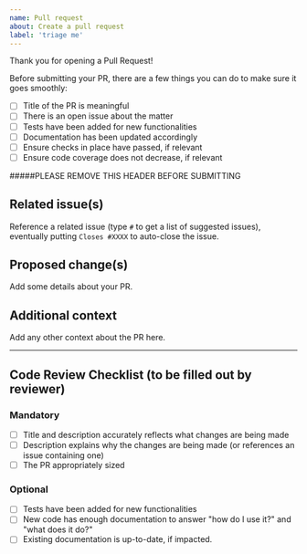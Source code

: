 ```yaml
---
name: Pull request
about: Create a pull request
label: 'triage me'
---
```


Thank you for opening a Pull Request!

Before submitting your PR, there are a few things you can do to make sure it goes smoothly:

- [ ] Title of the PR is meaningful
- [ ] There is an open issue about the matter
- [ ] Tests have been added for new functionalities
- [ ] Documentation has been updated accordingly
- [ ] Ensure checks in place have passed, if relevant
- [ ] Ensure code coverage does not decrease, if relevant

#####PLEASE REMOVE THIS HEADER BEFORE SUBMITTING

## Related issue(s)
Reference a related issue (type `#` to get a list of suggested issues), eventually putting `Closes #XXXX` to auto-close the issue.

## Proposed change(s)
Add some details about your PR.

## Additional context
Add any other context about the PR here.

---
## Code Review Checklist (to be filled out by reviewer)

### Mandatory
- [ ] Title and description accurately reflects what changes are being made
- [ ] Description explains why the changes are being made (or references an issue containing one)
- [ ] The PR appropriately sized
### Optional
- [ ] Tests have been added for new functionalities
- [ ] New code has enough documentation to answer "how do I use it?" and "what does it do?"
- [ ] Existing documentation is up-to-date, if impacted.
